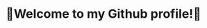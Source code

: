 <div id="header" align="center">
  <h1> 🌟Welcome to my Github profile!🌟 </h1>
  <img src='https://media.giphy.com/media/YlmI36YAWe7KScC7hK/giphy.gif/>
</div>

### My name is Dudakov Alexey. 
- 📚 I am a student at Moscow Institute of Physics and Technology.
- 👨‍💻 I am currently studying Machine Learning in bioinformatics.
- 📫 How to reach me: dudakov.a@phystech.edu.
